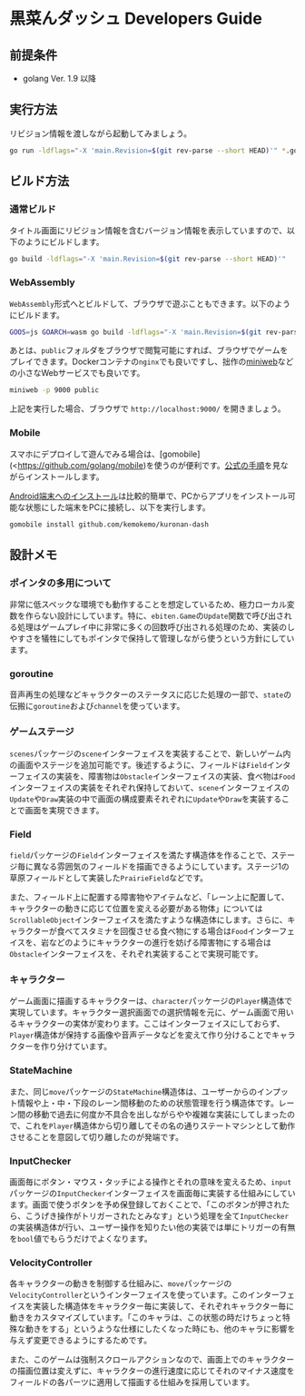 # 黒菜んダッシュ Developers Guide

## 前提条件

- golang Ver. 1.9 以降

## 実行方法

リビジョン情報を渡しながら起動してみましょう。

```sh
go run -ldflags="-X 'main.Revision=$(git rev-parse --short HEAD)'" *.go
```

## ビルド方法

### 通常ビルド

タイトル画面にリビジョン情報を含むバージョン情報を表示していますので、以下のようにビルドします。

```sh
go build -ldflags="-X 'main.Revision=$(git rev-parse --short HEAD)'"
```

### WebAssembly

`WebAssembly`形式へとビルドして、ブラウザで遊ぶこともできます。以下のようにビルドます。

```sh
GOOS=js GOARCH=wasm go build -ldflags="-X 'main.Revision=$(git rev-parse --short HEAD)'" -o public/kuronan-dash.wasm
```

あとは、`public`フォルダをブラウザで閲覧可能にすれば、ブラウザでゲームをプレイできます。Dockerコンテナの`nginx`でも良いですし、拙作の[miniweb](https://github.com/kemokemo/miniweb)などの小さなWebサービスでも良いです。

```sh
miniweb -p 9000 public
```

上記を実行した場合、ブラウザで `http://localhost:9000/` を開きましょう。

### Mobile

スマホにデプロイして遊んでみる場合は、[gomobile](<<https://github.com/golang/mobile>)を使うのが便利です。[公式の手順](https://github.com/golang/go/wiki/Mobile)を見ながらインストールします。

[Android端末へのインストール](https://github.com/golang/go/wiki/Mobile#building-and-deploying-to-android)は比較的簡単で、PCからアプリをインストール可能な状態にした端末をPCに接続し、以下を実行します。

```sh
gomobile install github.com/kemokemo/kuronan-dash
```

## 設計メモ

### ポインタの多用について

非常に低スペックな環境でも動作することを想定しているため、極力ローカル変数を作らない設計にしています。特に、`ebiten.Game`の`Update`関数で呼び出される処理はゲームプレイ中に非常に多くの回数呼び出される処理のため、実装のしやすさを犠牲にしてもポインタで保持して管理しながら使うという方針にしています。

### goroutine

音声再生の処理などキャラクターのステータスに応じた処理の一部で、`state`の伝搬に`goroutine`および`channel`を使っています。

### ゲームステージ

`scenes`パッケージの`scene`インターフェイスを実装することで、新しいゲーム内の画面やステージを追加可能です。後述するように、フィールドは`Field`インターフェイスの実装を、障害物は`Obstacle`インターフェイスの実装、食べ物は`Food`インターフェイスの実装をそれぞれ保持しておいて、`scene`インターフェイスの`Update`や`Draw`実装の中で画面の構成要素それぞれに`Update`や`Draw`を実装することで画面を実現できます。

### Field

`field`パッケージの`Field`インターフェイスを満たす構造体を作ることで、ステージ毎に異なる雰囲気のフィールドを描画できるようにしています。ステージ1の草原フィールドとして実装した`PrairieField`などです。

また、フィールド上に配置する障害物やアイテムなど、「レーン上に配置して、キャラクターの動きに応じて位置を変える必要がある物体」については`ScrollableObject`インターフェイスを満たすような構造体にします。さらに、キャラクターが食べてスタミナを回復させる食べ物にする場合は`Food`インターフェイスを、岩などのようにキャラクターの進行を妨げる障害物にする場合は`Obstacle`インターフェイスを、それぞれ実装することで実現可能です。

### キャラクター

ゲーム画面に描画するキャラクターは、`character`パッケージの`Player`構造体で実現しています。キャラクター選択画面での選択情報を元に、ゲーム画面で用いるキャラクターの実体が変わります。ここはインターフェイスにしておらず、`Player`構造体が保持する画像や音声データなどを変えて作り分けることでキャラクターを作り分けています。

### StateMachine

また、同じ`move`パッケージの`StateMachine`構造体は、ユーザーからのインプット情報や上・中・下段のレーン間移動のための状態管理を行う構造体です。レーン間の移動で過去に何度か不具合を出しながらやや複雑な実装にしてしまったので、これを`Player`構造体から切り離してその名の通りステートマシンとして動作させることを意図して切り離したのが発端です。

### InputChecker

画面毎にボタン・マウス・タッチによる操作とそれの意味を変えるため、`input`パッケージの`InputChecker`インターフェイスを画面毎に実装する仕組みにしています。画面で使うボタンを予め保登録しておくことで、「このボタンが押されたら、こうげき操作がトリガーされたとみなす」という処理を全て`InputChecker`の実装構造体が行い、ユーザー操作を知りたい他の実装では単にトリガーの有無を`bool`値でもらうだけでよくなります。

### VelocityController

各キャラクターの動きを制御する仕組みに、`move`パッケージの`VelocityController`というインターフェイスを使っています。このインターフェイスを実装した構造体をキャラクター毎に実装して、それぞれキャラクター毎に動きをカスタマイズしています。「このキャラは、この状態の時だけちょっと特殊な動きをする」というような仕様にしたくなった時にも、他のキャラに影響を与えず変更できるようにするためです。

また、このゲームは強制スクロールアクションなので、画面上でのキャラクターの描画位置は変えずに、キャラクターの進行速度に応じてそれのマイナス速度をフィールドの各パーツに適用して描画する仕組みを採用しています。
